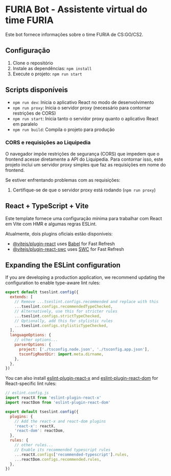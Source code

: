 # FURIA Bot - Assistente virtual do time FURIA

Este bot fornece informações sobre o time FURIA de CS:GO/CS2.

## Configuração

1. Clone o repositório
2. Instale as dependências: `npm install`
3. Execute o projeto: `npm run start`

## Scripts disponíveis

- `npm run dev`: Inicia o aplicativo React no modo de desenvolvimento
- `npm run proxy`: Inicia o servidor proxy (necessário para contornar restrições de CORS)
- `npm run start`: Inicia tanto o servidor proxy quanto o aplicativo React em paralelo
- `npm run build`: Compila o projeto para produção

### CORS e requisições ao Liquipedia

O navegador impõe restrições de segurança (CORS) que impedem que o frontend acesse diretamente a API do Liquipedia.
Para contornar isso, este projeto inclui um servidor proxy simples que faz as requisições em nome do frontend.

Se estiver enfrentando problemas com as requisições:

1. Certifique-se de que o servidor proxy está rodando (`npm run proxy`)

## React + TypeScript + Vite

Este template fornece uma configuração mínima para trabalhar com React em Vite com HMR e algumas regras ESLint.

Atualmente, dois plugins oficiais estão disponíveis:

- [@vitejs/plugin-react](https://github.com/vitejs/vite-plugin-react/blob/main/packages/plugin-react) uses [Babel](https://babeljs.io/) for Fast Refresh
- [@vitejs/plugin-react-swc](https://github.com/vitejs/vite-plugin-react/blob/main/packages/plugin-react/blob/main/packages/plugin-react-swc) uses [SWC](https://swc.rs/) for Fast Refresh

## Expanding the ESLint configuration

If you are developing a production application, we recommend updating the configuration to enable type-aware lint rules:

```js
export default tseslint.config({
  extends: [
    // Remove ...tseslint.configs.recommended and replace with this
    ...tseslint.configs.recommendedTypeChecked,
    // Alternatively, use this for stricter rules
    ...tseslint.configs.strictTypeChecked,
    // Optionally, add this for stylistic rules
    ...tseslint.configs.stylisticTypeChecked,
  ],
  languageOptions: {
    // other options...
    parserOptions: {
      project: ['./tsconfig.node.json', './tsconfig.app.json'],
      tsconfigRootDir: import.meta.dirname,
    },
  },
})
```

You can also install [eslint-plugin-react-x](https://github.com/Rel1cx/eslint-react/tree/main/packages/plugins/eslint-plugin-react-x) and [eslint-plugin-react-dom](https://github.com/Rel1cx/eslint-react/tree/main/packages/plugins/eslint-plugin-react-dom) for React-specific lint rules:

```js
// eslint.config.js
import reactX from 'eslint-plugin-react-x'
import reactDom from 'eslint-plugin-react-dom'

export default tseslint.config({
  plugins: {
    // Add the react-x and react-dom plugins
    'react-x': reactX,
    'react-dom': reactDom,
  },
  rules: {
    // other rules...
    // Enable its recommended typescript rules
    ...reactX.configs['recommended-typescript'].rules,
    ...reactDom.configs.recommended.rules,
  },
})
```
